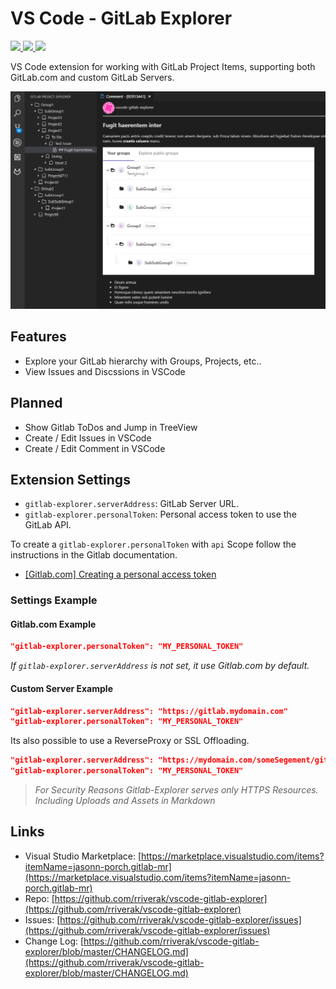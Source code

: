 # VS Code - GitLab Explorer

[![](http://vsmarketplacebadge.apphb.com/version-short/jasonn-porch.gitlab-mr.svg
)
![](http://vsmarketplacebadge.apphb.com/installs-short/jasonn-porch.gitlab-mr.svg
)
![](http://vsmarketplacebadge.apphb.com/rating-short/jasonn-porch.gitlab-mr.svg
)](https://marketplace.visualstudio.com/items?itemName=jasonn-porch.gitlab-mr)

VS Code extension for working with GitLab Project Items, supporting both GitLab.com and custom GitLab Servers.

![image](md_assets/screen01.png)

## Features

* Explore your GitLab hierarchy with Groups, Projects, etc..
* View Issues and Discssions in VSCode

## Planned
* Show Gitlab ToDos and Jump in TreeView 
* Create / Edit Issues in VSCode
* Create / Edit Comment in VSCode

## Extension Settings

* `gitlab-explorer.serverAddress`: GitLab Server URL.
* `gitlab-explorer.personalToken`: Personal access token to use the GitLab API.

To create a `gitlab-explorer.personalToken` with `api` Scope follow the instructions in the Gitlab documentation.   
- [[Gitlab.com] Creating a personal access token](https://docs.gitlab.com/ce/user/profile/personal_access_tokens.html#creating-a-personal-access-token)

### Settings Example

#### Gitlab.com Example
```json
"gitlab-explorer.personalToken": "MY_PERSONAL_TOKEN"
```
*If `gitlab-explorer.serverAddress` is not set, it use Gitlab.com by default.*

#### Custom Server Example  
```json
"gitlab-explorer.serverAddress": "https://gitlab.mydomain.com" 
"gitlab-explorer.personalToken": "MY_PERSONAL_TOKEN"
```
Its also possible to use a ReverseProxy or SSL Offloading.

```json
"gitlab-explorer.serverAddress": "https://mydomain.com/someSegement/gitlab" 
"gitlab-explorer.personalToken": "MY_PERSONAL_TOKEN"
```
>*For Security Reasons Gitlab-Explorer serves only HTTPS Resources. Including Uploads and Assets in Markdown*


## Links

* Visual Studio Marketplace: [https://marketplace.visualstudio.com/items?itemName=jasonn-porch.gitlab-mr](https://marketplace.visualstudio.com/items?itemName=jasonn-porch.gitlab-mr)
* Repo: [https://github.com/rriverak/vscode-gitlab-explorer](https://github.com/rriverak/vscode-gitlab-explorer)
* Issues: [https://github.com/rriverak/vscode-gitlab-explorer/issues](https://github.com/rriverak/vscode-gitlab-explorer/issues)
* Change Log: [https://github.com/rriverak/vscode-gitlab-explorer/blob/master/CHANGELOG.md](https://github.com/rriverak/vscode-gitlab-explorer/blob/master/CHANGELOG.md)
